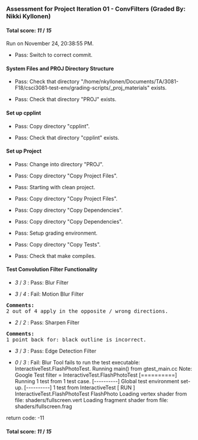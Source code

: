 ### Assessment for Project Iteration 01 - ConvFilters (Graded By: Nikki Kyllonen)

#### Total score: _11_ / _15_

Run on November 24, 20:38:55 PM.

+ Pass: Switch to correct commit.




#### System Files and PROJ Directory Structure

+ Pass: Check that directory "/home/nkyllonen/Documents/TA/3081-F18/csci3081-test-env/grading-scripts/_proj_materials" exists.

+ Pass: Check that directory "PROJ" exists.


#### Set up cpplint

+ Pass: Copy directory "cpplint".



+ Pass: Check that directory "cpplint" exists.


#### Set up Project

+ Pass: Change into directory "PROJ".

+ Pass: Copy directory "Copy Project Files".



+ Pass: Starting with clean project.



+ Pass: Copy directory "Copy Project Files".



+ Pass: Copy directory "Copy Dependencies".



+ Pass: Copy directory "Copy Dependencies".



+ Pass: Setup grading environment.



+ Pass: Copy directory "Copy Tests".



+ Pass: Check that make compiles.




#### Test Convolution Filter Functionality

+  _3_ / _3_ : Pass: Blur Filter



+  _3_ / _4_ : Fail: Motion Blur Filter
<pre>
<b>Comments: 
</b>2 out of 4 apply in the opposite / wrong directions.</b></pre>



+  _2_ / _2_ : Pass: Sharpen Filter
<pre>
<b>Comments: 
</b>1 point back for: black outline is incorrect.</b></pre>



+  _3_ / _3_ : Pass: Edge Detection Filter



+  _0_ / _3_ : Fail: Blur Tool
    fails to run the test executable: InteractiveTest.FlashPhotoTest.
Running main() from gtest_main.cc
Note: Google Test filter = InteractiveTest.FlashPhotoTest
[==========] Running 1 test from 1 test case.
[----------] Global test environment set-up.
[----------] 1 test from InteractiveTest
[ RUN      ] InteractiveTest.FlashPhotoTest
FlashPhoto
Loading vertex shader from file: shaders/fullscreen.vert
Loading fragment shader from file: shaders/fullscreen.frag

return code: -11



#### Total score: _11_ / _15_

